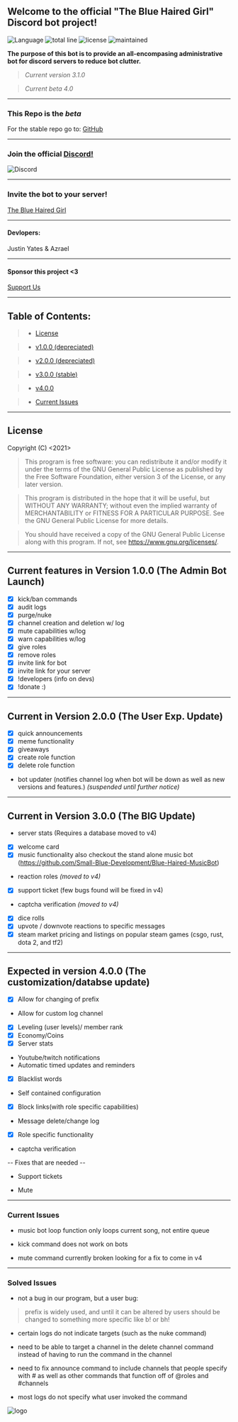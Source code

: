 ## Welcome to the official "The Blue Haired Girl" Discord bot project!

![Language](https://img.shields.io/github/languages/top/justinyates887/blue-haired-girl-bot?color=yellow)
![total line](https://img.shields.io/tokei/lines/github/justinyates887/blue-haired-girl-bot)
![license](https://img.shields.io/badge/License-GNU-blueviolet)
![maintained](https://img.shields.io/maintenance/yes/2021)

**The purpose of this bot is to provide an all-encompasing administrative bot for discord servers to reduce bot clutter.**

> *Current version 3.1.0*

> *Current beta 4.0*

---------------------------------------------------------------------------------------------------------------------------

### This Repo is the *beta*

For the stable repo go to: [GitHub](https://github.com/Small-Blue-Development/the-blue-haired-girl-v2.0)

---------------------------------------------------------------------------------------------------------------------------

### Join the official [Discord!](https://discord.gg/tb4mZWtXC8)
![Discord](https://img.shields.io/discord/795324515034726410?color=blue)

---------------------------------------------------------------------------------------------------------------------------

### Invite the bot to your server!
[The Blue Haired Girl](https://discord.com/api/oauth2/authorize?client_id=794674548875460649&permissions=8&scope=bot)

---------------------------------------------------------------------------------------------------------------------------

#### **Devlopers:**

Justin Yates & Azrael

---------------------------------------------------------------------------------------------------------------------------

#### Sponsor this project <3
[Support Us](https://www.patreon.com/smallblue)


---------------------------------------------------------------------------------------------------------------------------

## Table of Contents:

> - [License](#license)

> - [v1.0.0 (depreciated)](#v1)

> - [v2.0.0 (depreciated)](#v2)

> - [v3.0.0 (stable)](#v3)

> - [v4.0.0](#v4)

> - [Current Issues](#current-issues)

---------------------------------------------------------------------------------------------------------------------------

## <a name="license"></a>License

Copyright (C) <2021>
> This program is free software: you can redistribute it and/or modify
it under the terms of the GNU General Public License as published by
the Free Software Foundation, either version 3 of the License, or
any later version.

> This program is distributed in the hope that it will be useful,
but WITHOUT ANY WARRANTY; without even the implied warranty of
MERCHANTABILITY or FITNESS FOR A PARTICULAR PURPOSE.  See the
GNU General Public License for more details.

> You should have received a copy of the GNU General Public License
along with this program.  If not, see <https://www.gnu.org/licenses/>.

---------------------------------------------------------------------------------------------------------------------------

## <a name="v1"></a>Current features in Version 1.0.0 (The Admin Bot Launch)

- [x] kick/ban commands
- [x] audit logs
- [x] purge/nuke
- [x] channel creation and deletion w/ log
- [x] mute capabilities w/log
- [x] warn capabilities w/log
- [x] give roles 
- [x] remove roles
- [x] invite link for bot
- [x] invite link for your server
- [x] !developers (info on devs)
- [x] !donate :)

---------------------------------------------------------------------------------------------------------------------------

## <a name="v2"></a>Current in Version 2.0.0 (The User Exp. Update)

- [x] quick announcements
- [x] meme functionality
- [x] giveaways
- [x] create role function
- [x] delete role function
- bot updater (notifies channel log when bot will be down as well as new versions and features.) *(suspended until further notice)*

---------------------------------------------------------------------------------------------------------------------------

## <a name="v3"></a>Current in Version 3.0.0 (The BIG Update)

- server stats (Requires a database moved to v4)
- [X] welcome card
- [x] music functionality also checkout the stand alone music bot (https://github.com/Small-Blue-Development/Blue-Haired-MusicBot)
- reaction roles *(moved to v4)*
- [x] support ticket (few bugs found will be fixed in v4)
- captcha verification *(moved to v4)*
- [x] dice rolls
- [x] upvote / downvote reactions to specific messages
- [x] steam market pricing and listings on popular steam games (csgo, rust, dota 2, and tf2)

---------------------------------------------------------------------------------------------------------------------------

## <a name="v4"></a>Expected in version 4.0.0 (The customization/databse update)
- [x] Allow for changing of prefix
- Allow for custom log channel
- [x] Leveling (user levels)/ member rank
- [x] Economy/Coins
- [x] Server stats
- Youtube/twitch notifications
- Automatic timed updates and reminders
- [x] Blacklist words
- Self contained configuration
- [x] Block links(with role specific capabilities)
- Message delete/change log
- [x] Role specific functionality
- captcha verification


--  Fixes that are needed  --

- Support tickets

- Mute 

---------------------------------------------------------------------------------------------------------------------------

### <a name="current-issues"></a>Current Issues

- music bot loop function only loops current song, not entire queue

- kick command does not work on bots

- mute command currently broken looking for a fix to come in v4

---------------------------------------------------------------------------------------------------------------------------

### <a name="solved-issues"></a>Solved Issues

- not a bug in our program, but a user bug:

> prefix is widely used, and until it can be altered by users should be changed to something more specific like b! or bh!

- certain logs do not indicate targets (such as the nuke command)

- need to be able to target a channel in the delete channel command instead of having to run the command in the channel

- need to fix announce command to include channels that people specify with # as well as other commands that function off of @roles and #channels

- most logs do not specify what user invoked the command

![logo](./BlueHairedGirl.png)
